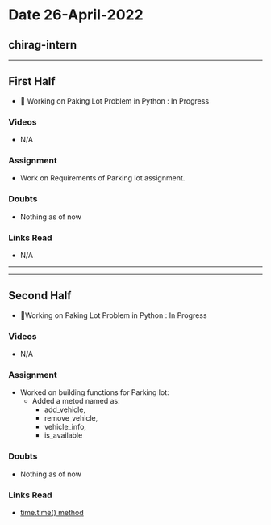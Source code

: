 # Date 26-April-2022

## chirag-intern

<hr>

## First Half

- 🔄 Working on Paking Lot Problem in Python : In Progress

### Videos

- N/A

### Assignment

- Work on Requirements of Parking lot assignment.

### Doubts

- Nothing as of now

### Links Read

- N/A

<hr>
<hr>

## Second Half

- 🔄Working on Paking Lot Problem in Python : In Progress

### Videos

- N/A

### Assignment

- Worked on building functions for Parking lot:
  - Added a metod named as:
    - add_vehicle,
    - remove_vehicle,
    - vehicle_info,
    - is_available

### Doubts

- Nothing as of now

### Links Read

- [time.time() method](https://www.geeksforgeeks.org/python-time-time-method/)
